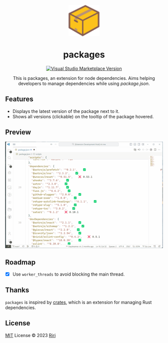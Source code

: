 <p align="center">
<img src="./res/logo.svg" height="100">
</p>
<h1 align="center">packages</h1>

<p align="center">
<a href="https://marketplace.visualstudio.com/items?itemName=ririd.packages" target="__blank"><img src="https://img.shields.io/visual-studio-marketplace/v/ririd.packages.svg?color=eee&amp;label=VS%20Code%20Marketplace&logo=visual-studio-code" alt="Visual Studio Marketplace Version" /></a>
</p>

<p align="center">
This is packages, an extension for node dependencies. Aims helping developers to manage dependencies while using <i>package.json</i>.
</p>

## Features

- Displays the latest version of the package next to it.
- Shows all versions (clickable) on the tooltip of the package hovered.

## Preview

![preview](./screenshots/preview.gif)

## Roadmap

- [x] Use `worker_threads` to avoid blocking the main thread.

## Thanks

`packages` is inspired by [crates](https://github.com/serayuzgur/crates), which is an extension for managing Rust dependencies.

## License

[MIT](./LICENSE) License © 2023 [Riri](https://github.com/Daydreamer-riri)
